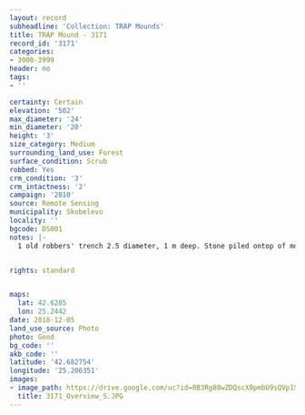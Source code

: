```yaml
---
layout: record
subheadline: 'Collection: TRAP Mounds'
title: TRAP Mound - 3171
record_id: '3171'
categories:
- 3000-3999
header: no
tags:
- ''

certainty: Certain
elevation: '502'
max_diameter: '24'
min_diameter: '20'
height: '3'
size_category: Medium
surrounding_land_use: Forest
surface_condition: Scrub
robbed: Yes
crm_condition: '3'
crm_intactness: '2'
campaign: '2010'
source: Remote Sensing
municipality: Skobelevo
locality: ''
bgcode: DS001
notes: |-
  1 old robbers' trench 2.5 diameter, 1 m deep. Stone piled ontop of mound, scrub.


rights: standard


maps:
  lat: 42.6285
  lon: 25.2442
date: 2018-12-05
land_use_source: Photo
photo: Good
bg_code: ''
akb_code: ''
latitude: '42.682754'
longitude: '25.206351'
images:
- image_path: https://drive.google.com/uc?id=0B3Rg88wZDQscX0pmbU9sQVp1SFE
  title: 3171_Overview_S.JPG
---
```


